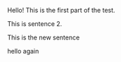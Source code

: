 Hello! This is the first part of the test.

This is sentence 2.

This is the new sentence

hello again
